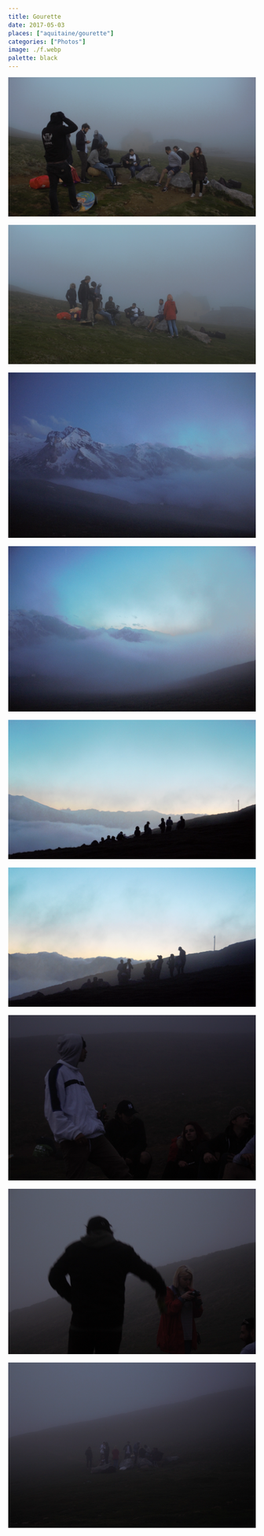 ```yaml
---
title: Gourette
date: 2017-05-03
places: ["aquitaine/gourette"]
categories: ["Photos"]
image: ./f.webp
palette: black
---
```


![](./b.webp)

![](./i.webp)

![](./a.webp)

![](./h.webp)

![](./e.webp)

![](./g.webp)

![](./d.webp)

![](./c.webp)

![](./f.webp)
